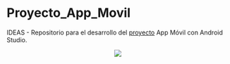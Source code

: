 # Proyecto_App_Movil
 IDEAS - Repositorio para el desarrollo del [proyecto](https://github.com/Mlermaa/Proyecto_App_Movil/blob/main/docs/1.%20Ideas%20Proyecto.md)
  App Móvil con Android Studio.
<p align="center">
  <img src="https://img.freepik.com/vector-gratis/ilustracion-concepto-aplicaciones-moviles_114360-690.jpg">
</p>
